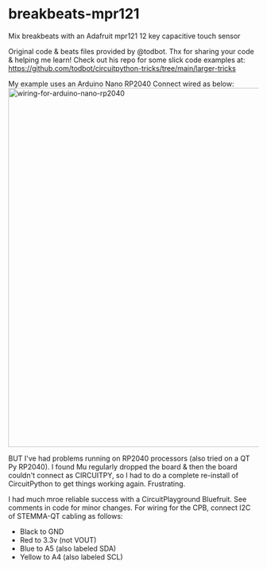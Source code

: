 # breakbeats-mpr121
Mix breakbeats with an Adafruit mpr121 12 key capacitive touch sensor

Original code & beats files provided by @todbot. Thx for sharing your code & helping me learn!
Check out his repo for some slick code examples at: https://github.com/todbot/circuitpython-tricks/tree/main/larger-tricks

My example uses an Arduino Nano RP2040 Connect wired as below:
<img width="721" alt="wiring-for-arduino-nano-rp2040" src="https://user-images.githubusercontent.com/20801687/154826736-339f519d-eb4a-4cdc-a673-c53346ff3e03.png">

BUT I've had problems running on RP2040 processors (also tried on a QT Py RP2040). I found Mu regularly dropped the board & then the board couldn't connect as CIRCUITPY, so I had to do a complete re-install of CircuitPython to get things working again. Frustrating.

I had much mroe reliable success with a CircuitPlayground Bluefruit.
See comments in code for minor changes.
For wiring for the CPB, connect I2C of STEMMA-QT cabling as follows:
- Black to GND
- Red to 3.3v (not VOUT)
- Blue to A5 (also labeled SDA)
- Yellow to A4 (also labeled SCL)
